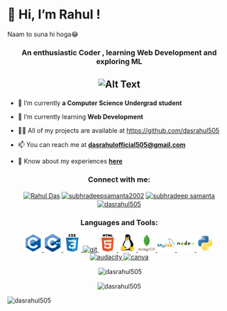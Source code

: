 <h1>👋 Hi, I’m Rahul ! </h1>
Naam to suna hi hoga😂

<h3 align="center"> 
An enthusiastic Coder , learning Web Development and exploring ML
</h3>

<h2 align = "center">

![Alt Text](https://media.giphy.com/media/bGgsc5mWoryfgKBx1u/giphy.gif)

</h2>

- 🔭 I’m currently **a Computer Science Undergrad student**

- 🌱 I’m currently learning **Web Development**

- 👨‍💻 All of my projects are available at https://github.com/dasrahul505

- 📫 You can reach me at **dasrahulofficial505@gmail.com**

- 📄 Know about my experiences [**here**](https://www.linkedin.com/in/dasrahul505/)

<h3 align="center">Connect with me:</h3>
<p align="center">
<a href="https://www.linkedin.com/in/dasrahul505/" target="blank"><img align="center" src="https://raw.githubusercontent.com/rahuldkjain/github-profile-readme-generator/master/src/images/icons/Social/linked-in-alt.svg" alt="Rahul Das" height="30" width="40" /></a>
<a href="https://leetcode.com/dasrahul505/" target="blank"><img align="center" src="https://raw.githubusercontent.com/rahuldkjain/github-profile-readme-generator/master/src/images/icons/Social/leet-code.svg" alt="subhradeepsamanta2002" height="30" width="40" /></a>
<a href="https://auth.geeksforgeeks.org/user/dasrahulrtwso" target="blank"><img align="center" src="https://raw.githubusercontent.com/rahuldkjain/github-profile-readme-generator/master/src/images/icons/Social/geeks-for-geeks.svg" alt="subhradeep samanta" height="30" width="40" /></a>
<a href="https://www.instagram.com/dasrahul505/" target="blank"><img align="center" src="https://www.freepnglogos.com/uploads/logo-ig-png/logo-ig-png-instagram-logo-camel-productions-website-25.png" alt="dasrahul505" height="30" width="40" /></a>
</p>

<h3 align="center">Languages and Tools:</h3>
<p align="center"> 
<a href="https://www.cprogramming.com/" target="_blank"> <img src="https://raw.githubusercontent.com/devicons/devicon/master/icons/c/c-original.svg" alt="c" width="40" height="40"/> </a>
<a href="https://www.w3schools.com/cpp/" target="_blank"> <img src="https://raw.githubusercontent.com/devicons/devicon/master/icons/cplusplus/cplusplus-original.svg" alt="cplusplus" width="40" height="40"/> </a>
<a href="https://www.w3schools.com/css/" target="_blank"> <img src="https://raw.githubusercontent.com/devicons/devicon/master/icons/css3/css3-original-wordmark.svg" alt="css3" width="40" height="40"/> </a>
<a href="https://git-scm.com/" target="_blank"> <img src="https://www.vectorlogo.zone/logos/git-scm/git-scm-icon.svg" alt="git" width="40" height="40"/> </a>
<a href="https://www.w3schools.com/html/" target="_blank"> <img src="https://raw.githubusercontent.com/devicons/devicon/master/icons/html5/html5-original-wordmark.svg" alt="html5" width="40" height="40"/> </a>
<a href="https://www.linux.org/" target="_blank"> <img src="https://raw.githubusercontent.com/devicons/devicon/master/icons/linux/linux-original.svg" alt="linux" width="40" height="40"/> </a> <a href="https://www.mongodb.com/" target="_blank"> <img src="https://raw.githubusercontent.com/devicons/devicon/master/icons/mongodb/mongodb-original-wordmark.svg" alt="mongodb" width="40" height="40"/> </a>
<a href="https://www.mysql.com/" target="_blank"> <img src="https://raw.githubusercontent.com/devicons/devicon/master/icons/mysql/mysql-original-wordmark.svg" alt="mysql" width="40" height="40"/> </a> <a href="https://nodejs.org" target="_blank"> <img src="https://raw.githubusercontent.com/devicons/devicon/master/icons/nodejs/nodejs-original-wordmark.svg" alt="nodejs" width="40" height="40"/> </a>
<a href="https://www.python.org" target="_blank"> <img src="https://raw.githubusercontent.com/devicons/devicon/master/icons/python/python-original.svg" alt="python" width="40" height="40"/> </a>
<a href="https://www.audacityteam.org" target="_blank"> <img src="https://upload.wikimedia.org/wikipedia/commons/thumb/e/e2/Audacity_Logo_nofilter.svg/240px-Audacity_Logo_nofilter.svg.png" alt="audacity" width="40" height="40"/> </a>
<a href="https://www.canva.com/" target="_blank"> <img src="https://cdn-images-1.medium.com/max/1200/1*A6kkoOVJVpXPWewg8axc5w.png" alt="canva" width="40" height="40"/> </a>
</p>

<p align = "center">&nbsp;<img align="center" src="https://github-readme-stats.vercel.app/api?username=dasrahul505&show_icons=true&locale=en" alt="dasrahul505" /></p>
<p align = "center"><img align="center" src="https://github-readme-streak-stats.herokuapp.com/?user=dasrahul505&" alt="dasrahul505" /></p>

<p><img align="center" src="https://activity-graph.herokuapp.com/graph?username=dasrahul505&bg_color=03111c&color=4c9e95&line=8c00ff&point=3c9fdd&area=true&hide_border=true" alt="dasrahul505" /></p>

<!---
dasrahul505/dasrahul505 is a ✨ special ✨ repository because its `README.md` (this file) appears on your GitHub profile.
You can click the Preview link to take a look at your changes.
--->
